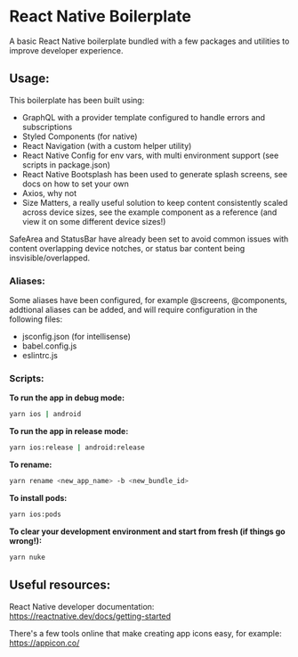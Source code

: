 # React Native Boilerplate

A basic React Native boilerplate bundled with a few packages and utilities to improve developer experience.

## Usage:

This boilerplate has been built using:

- GraphQL with a provider template configured to handle errors and subscriptions
- Styled Components (for native)
- React Navigation (with a custom helper utility)
- React Native Config for env vars, with multi environment support (see scripts in package.json)
- React Native Bootsplash has been used to generate splash screens, see docs on how to set your own
- Axios, why not
- Size Matters, a really useful solution to keep content consistently scaled across device sizes, see the example component as a reference (and view it on some different device sizes!)

SafeArea and StatusBar have already been set to avoid common issues with content overlapping device notches, or status bar content being insvisible/overlapped.

### Aliases:

Some aliases have been configured, for example @screens, @components, addtional aliases can be added, and will require configuration in the following files:

- jsconfig.json (for intellisense)
- babel.config.js
- eslintrc.js

### Scripts:

**To run the app in debug mode:**

```bash
yarn ios | android
```

**To run the app in release mode:**

```bash
yarn ios:release | android:release
```

**To rename:**

```bash
yarn rename <new_app_name> -b <new_bundle_id>
```

**To install pods:**

```bash
yarn ios:pods
```

**To clear your development environment and start from fresh (if things go wrong!):**

```bash
yarn nuke
```

## Useful resources:

React Native developer documentation: https://reactnative.dev/docs/getting-started

There's a few tools online that make creating app icons easy, for example: https://appicon.co/
